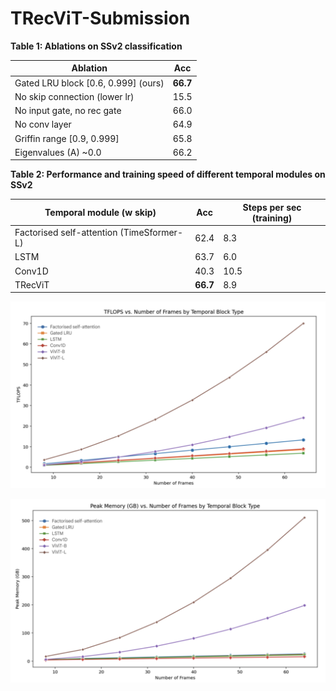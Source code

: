 # TRecViT-Submission


**Table 1: Ablations on SSv2 classification**

| Ablation                           | Acc  |
|------------------------------------|------|
| Gated LRU block [0.6, 0.999] (ours) | **66.7** |
| No skip connection (lower lr)    | 15.5 |
| No input gate, no rec gate       | 66.0 |
| No conv layer                    | 64.9 |
| Griffin range [0.9, 0.999]       | 65.8 |
| Eigenvalues (A) ~0.0             | 66.2 |



**Table 2: Performance and training speed of different temporal modules on SSv2**

| Temporal module (w skip)               | Acc  | Steps per sec (training) |
|------------------------------------------|------|--------------------------|
| Factorised self-attention (TimeSformer-L) | 62.4 | 8.3                      |
| LSTM                                     | 63.7 | 6.0                      |
| Conv1D                                   | 40.3 | 10.5                     |
| TRecViT                                  | **66.7**| 8.9                      |




![TFLOPS vs. Number of Frames](TFLOP-NF.png)

![Peak Memory (GB) vs. Number of Frames](Memory-NF.png)
